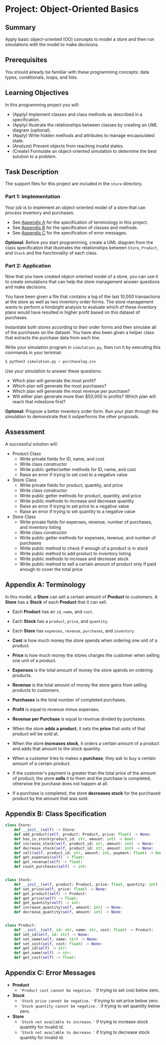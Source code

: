 # Project: Object-Oriented Basics

## Summary

Apply basic object-oriented (OO) concepts to model a store and then run simulations with the model to make decisions.

## Prerequisites

You should already be familiar with these programming concepts: data types, conditionals, loops, and lists.

## Learning Objectives

In this programming project you will:

- (Apply) Implement classes and class methods as described in a specification.
- (Apply) Illustrate the relationships between classes by creating an UML diagram (optional).
- (Apply) Write hidden methods and attributes to manage encapsulated state.
- (Analyze) Prevent objects from reaching invalid states.
- (Create) Formulate an object-oriented simulation to determine the best solution to a problem.

## Task Description

The support files for this project are included in the `store` directory.

### Part 1: Implementation

Your job is to implement an object-oriented model of a store that can process inventory and purchases.

- See [Appendix A](#appendix-a-terminology) for the specification of terminology in this project.
- See [Appendix B](#appendix-b-class-specification) for the specification of classes and methods.
- See [Appendix C](#appendix-c-error-messages) for the specification of error messages.

**Optional:** Before you start programming, create a UML diagram from the class specification that illustrates the relationships between `Store`, `Product`, and `Stock` and the functionality of each class.

### Part 2: Application

Now that you have created object-oriented model of a store, you can use it to create simulations that can help the store management answer questions and make decisions.

You have been given a file that contains a log of the last 10,000 transactions at the store as well as two inventory order forms. The store management wants to perform a hindsight analysis to evaluate which of these inventory plans would have resulted in higher profit based on this dataset of purchases.

Instantiate both stores according to their order forms and then simulate all of the purchases on the dataset. You have also been given a helper class that extracts the purchase data from each line.

Write your simulation program in `simulation.py`, then run it by executing this commands in your terminal:

```bash
$ python3 simulation.py < purchaselog.csv
```

Use your simulation to answer these questions:

- Which plan will generate the most profit?
- Which plan will generate the most purchases?
- Which plan will generate the most revenue per purchase?
- Will either plan generate more than $50,000 in profits? Which plan will reach that milestone first?

**Optional:** Propose a better inventory order form. Run your plan through the simulation to demonstrate that it outperforms the other proposals.

## Assessment

A successful solution will:

- Product Class
    - Write private fields for ID, name, and cost
    - Write class constructor
    - Write public getter/setter methods for ID, name, and cost
    - Raise an error if trying to set cost to a negative value
- Stock Class
    - Write private fields for product, quantity, and price
    - Write class constructor
    - Write public getter methods for product, quantity, and price
    - Write public methods to increase and decrease quantity
    - Raise an error if trying to set price to a negative value
    - Raise an error if trying to set quantity to a negative value
- Store Class
    - Write private fields for expenses, revenue, number of purchases, and inventory listing
    - Write class constructor
    - Write public getter methods for expenses, revenue, and number of purchases
    - Write public method to check if enough of a product is in stock
    - Write public method to add product to inventory listing
    - Write public methods to increase and decrease stock
    - Write public method to sell a certain amount of product only if paid enough to cover the total price

## Appendix A: Terminology

In this model, a **Store** can sell a certain amount of **Product** to customers. A **Store** has a **Stock** of each **Product** that it can sell.

- Each **Product** has an `id`, `name`, and `cost`.
- Each **Stock** has a `product`, `price`, and `quantity`.
- Each **Store** has `expenses`, `revenue`, `purchases`, and `inventory`.

- **Cost** is how much money the store spends when ordering one unit of a product.
- **Price** is how much money the stores charges the customer when selling one unit of a product.
- **Expenses** is the total amount of money the store spends on ordering products.
- **Revenue** is the total amount of money the store gains from selling products to customers.
- **Purchases** is the total number of completed purchases.
- **Profit** is equal to revenue minus expenses.
- **Revenue per Purchase** is equal to revenue divided by purchases.

- When the store **adds a product**, it sets the **price** that units of that product will be sold at.
- When the store **increases stock**, it orders a certain amount of a product and adds that amount to the stock quantity.
- When a customer tries to makes a **purchase**, they ask to buy a certain amount of a certain product.
- If the customer's payment is greater than the total price of the amount of product, the store **sells** it to them and the purchase is completed, otherwise the purchase does not happen at all.
- If a purchase is completed, the store **decreases stock** for the purchased product by the amount that was sold.

## Appendix B: Class Specification

```python
class Store:
    def __init__(self) -> Store:
    def add_product(self, product: Product, price: float) -> None:
    def has_in_stock(product_id: str, amount: int) -> bool:
    def increase_stock(self, product_id: str, amount: int) -> None:
    def decrease_stock(self, product_id: str, amount: int) -> None:
    def sell(self, product_id: str, amount: int, payment: float) -> bool:
    def get_expenses(self) -> float:
    def get_revenue(self) -> float:
    def count_purchases(self) -> int:


class Stock:
    def __init__(self, product: Product, price: float, quantity: int) -> Stock:
    def set_price(self, price: float) -> None:
    def get_product(self) -> Product:
    def get_price(self) -> float:
    def get_quantity(self) -> int:
    def increase_quantity(self, amount: int) -> None:
    def decrease_quantity(self, amount: int) -> None:


class Product:
    def __init__(self, id: str, name: str, cost: float) -> Product:
    def set_id(self, id: str) -> None:
    def set_name(self, name: str) -> None:
    def set_cost(self, cost: float) -> None:
    def get_id(self) -> str:
    def get_name(self) -> str:
    def get_cost(self) -> float:
```

## Appendix C: Error Messages

- **Product**
    - `'Product cost cannot be negative.'` if trying to set cost below zero.
- **Stock**
    - `'Stock price cannot be negative.'` if trying to set price below zero.
    - `'Stock quantity cannot be negative.'` if trying to set quantity below zero.
- **Store**
    - `'Stock not available to increase.'` if trying to increase stock quantity for invalid id.
    - `'Stock not available to decrease.'` if trying to decrease stock quantity for invalid id.
